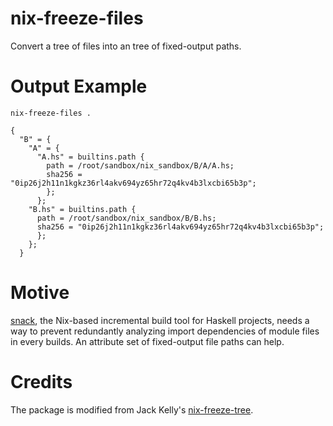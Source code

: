 # nix-freeze-files
Convert a tree of files into an tree of fixed-output paths.

# Output Example
`nix-freeze-files .`
```
{
  "B" = {
    "A" = {
      "A.hs" = builtins.path {
        path = /root/sandbox/nix_sandbox/B/A/A.hs;
        sha256 = "0ip26j2h11n1kgkz36rl4akv694yz65hr72q4kv4b3lxcbi65b3p";
        };
      };
    "B.hs" = builtins.path {
      path = /root/sandbox/nix_sandbox/B/B.hs;
      sha256 = "0ip26j2h11n1kgkz36rl4akv694yz65hr72q4kv4b3lxcbi65b3p";
      };
    };
  }
```
# Motive
[snack](https://github.com/nmattia/snack), the Nix-based incremental build tool for Haskell projects, needs a way to prevent redundantly analyzing import dependencies of module files in every builds. An attribute set of fixed-output file paths can help.

# Credits
The package is modified from Jack Kelly's [nix-freeze-tree](https://sr.ht/~jack/nix-freeze-tree/).


